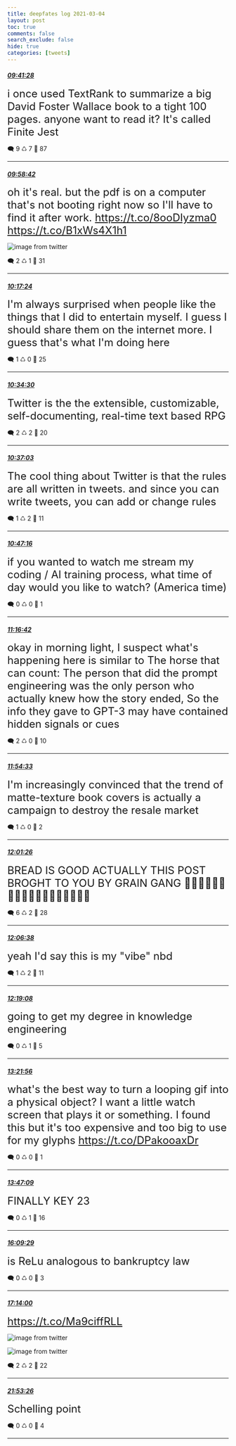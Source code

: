 ```yaml
---
title: deepfates log 2021-03-04
layout: post
toc: true
comments: false
search_exclude: false
hide: true
categories: [tweets]
---
```



#### <a href = "https://twitter.com/deepfates/status/1367515547848617985">*09:41:28*</a>

<font size="5">i once used TextRank to summarize a big David Foster Wallace book to a tight 100 pages. anyone want to read it?  It's called Finite Jest</font>



🗨️ 9 ♺ 7 🤍  87   

---
    
#### <a href = "https://twitter.com/deepfates/status/1367519884469493762">*09:58:42*</a>

<font size="5">oh it's real. but the pdf is on a computer that's not booting right now so I'll have to find it after work.  https://t.co/8ooDIyzma0  https://t.co/B1xWs4X1h1</font>

![image from twitter](/images/from_twitter/EvpoFoJXIAMFXan.jpg)


🗨️ 2 ♺ 1 🤍  31   

---
    
#### <a href = "https://twitter.com/deepfates/status/1367524589664878592">*10:17:24*</a>

<font size="5">I'm always surprised when people like the things that I did to entertain myself. I guess I should share them on the internet more. I guess that's what I'm doing here</font>



🗨️ 1 ♺ 0 🤍  25   

---
    
#### <a href = "https://twitter.com/deepfates/status/1367528892492308482">*10:34:30*</a>

<font size="5">Twitter is the the extensible, customizable, self-documenting, real-time text based RPG</font>



🗨️ 2 ♺ 2 🤍  20   

---
    
#### <a href = "https://twitter.com/deepfates/status/1367529537655963650">*10:37:03*</a>

<font size="5">The cool thing about Twitter is that the rules are all written in tweets. and since you can write tweets, you can add or change rules</font>



🗨️ 1 ♺ 2 🤍  11   

---
    
#### <a href = "https://twitter.com/deepfates/status/1367532105190813699">*10:47:16*</a>

<font size="5">if you wanted to watch me stream my coding / AI training process, what time of day would you like to watch? (America time)</font>



🗨️ 0 ♺ 0 🤍  1   

---
    
#### <a href = "https://twitter.com/deepfates/status/1367539516098056194">*11:16:42*</a>

<font size="5">okay in morning light, I suspect what's happening here is similar to The horse that can count: The person that did the prompt engineering was the only person who actually knew how the story ended, So the info they gave to GPT-3 may have contained hidden signals or cues</font>



🗨️ 2 ♺ 0 🤍  10   

---
    
#### <a href = "https://twitter.com/deepfates/status/1367549037432496132">*11:54:33*</a>

<font size="5">I'm increasingly convinced that the trend of matte-texture book covers is actually a campaign to destroy the resale market</font>



🗨️ 1 ♺ 0 🤍  2   

---
    
#### <a href = "https://twitter.com/deepfates/status/1367550770187534337">*12:01:26*</a>

<font size="5">BREAD IS GOOD ACTUALLY  THIS POST BROGHT TO YOU BY GRAIN GANG  🍞🍞🍞🍞🍞🍞🍞🍞🍞🍞🍞🍞🍞🍞🍞🍞🍞🍞</font>



🗨️ 6 ♺ 2 🤍  28   

---
    
#### <a href = "https://twitter.com/deepfates/status/1367552081993736195">*12:06:38*</a>

<font size="5">yeah I'd say this is my "vibe" nbd</font>



🗨️ 1 ♺ 2 🤍  11   

---
    
#### <a href = "https://twitter.com/deepfates/status/1367555225964322817">*12:19:08*</a>

<font size="5">going to get my degree in knowledge engineering</font>



🗨️ 0 ♺ 1 🤍  5   

---
    
#### <a href = "https://twitter.com/deepfates/status/1367571030500241411">*13:21:56*</a>

<font size="5">what's the best way to turn a looping gif into a physical object? I want a little watch screen that plays it or something. I found this but it's too expensive and too big to use for my glyphs  https://t.co/DPakooaxDr</font>



🗨️ 0 ♺ 0 🤍  1   

---
    
#### <a href = "https://twitter.com/deepfates/status/1367577375303630849">*13:47:09*</a>

<font size="5">FINALLY  KEY 23</font>



🗨️ 0 ♺ 1 🤍  16   

---
    
#### <a href = "https://twitter.com/deepfates/status/1367613195297320969">*16:09:29*</a>

<font size="5">is ReLu analogous to bankruptcy law</font>



🗨️ 0 ♺ 0 🤍  3   

---
    
#### <a href = "https://twitter.com/deepfates/status/1367629432152678401">*17:14:00*</a>

<font size="5"> https://t.co/Ma9ciffRLL</font>

![image from twitter](/images/from_twitter/EvrLtwpU8AARC-X.jpg)

![image from twitter](/images/from_twitter/EvrLt_QVcAEb0Xp.jpg)


🗨️ 2 ♺ 2 🤍  22   

---
    
#### <a href = "https://twitter.com/deepfates/status/1367699755309142017">*21:53:26*</a>

<font size="5">Schelling point</font>



🗨️ 0 ♺ 0 🤍  4   

---
    
            


